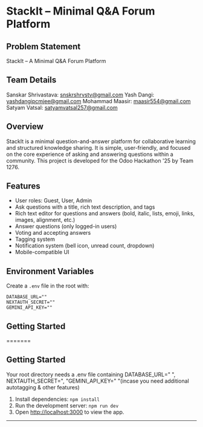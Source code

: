 # StackIt – Minimal Q&A Forum Platform

## Problem Statement 

StackIt – A Minimal Q&A Forum Platform
## Team Details

Sanskar Shrivastava: snskrshrvstv@gmail.com
Yash Dangi: yashdangipcmjee@gmail.com
Mohammad Maasir: maasir554@gmail.com
Satyam Vatsal: satyamvatsal257@gmail.com



## Overview

StackIt is a minimal question-and-answer platform for collaborative learning and structured knowledge sharing. It is simple, user-friendly, and focused on the core experience of asking and answering questions within a community. This project is developed for the Odoo Hackathon '25 by Team 1276.


## Features

- User roles: Guest, User, Admin
- Ask questions with a title, rich text description, and tags
- Rich text editor for questions and answers (bold, italic, lists, emoji, links, images, alignment, etc.)
- Answer questions (only logged-in users)
- Voting and accepting answers
- Tagging system
- Notification system (bell icon, unread count, dropdown)
- Mobile-compatible UI


## Environment Variables

Create a `.env` file in the root with:

```
DATABASE_URL=""
NEXTAUTH_SECRET=""
GEMINI_API_KEY=""
```

## Getting Started

=======


## Getting Started
Your root directory needs a .env file containing DATABASE_URL=" ", NEXTAUTH_SECRET=", "GEMINI_API_KEY=" "(incase you need additional autotagging & other features)

1. Install dependencies: `npm install`
2. Run the development server: `npm run dev`
3. Open [http://localhost:3000](http://localhost:3000) to view the app.

---


